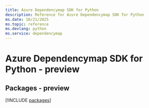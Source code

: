 ```yaml
---
title: Azure Dependencymap SDK for Python
description: Reference for Azure Dependencymap SDK for Python
ms.date: 10/21/2025
ms.topic: reference
ms.devlang: python
ms.service: dependencymap
---
```

# Azure Dependencymap SDK for Python - preview
## Packages - preview
[!INCLUDE [packages](dependencymap-index.md)]